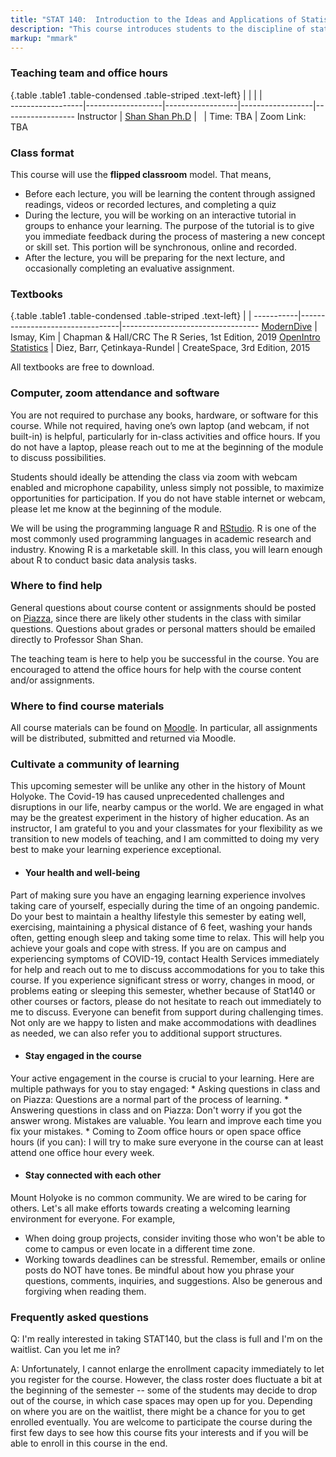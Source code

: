 ```yaml
---
title: "STAT 140:  Introduction to the Ideas and Applications of Statistics"
description: "This course introduces students to the discipline of statistics as a science of understanding and analyzing data. Throughout the module, students will learn how to effectively make use of data in the face of uncertainty: how to collect data, how to analyze data, and how to use data to make inferences and conclusions about real world phenomena. (Updated Jul 10, 2020)"
markup: "mmark"
---
```


### Teaching team and office hours 

{.table .table1 .table-condensed .table-striped .text-left}
<span></span>     | <span></span>     | <span></span>    | <span></span>    |  <span></span>      
------------------|-------------------|------------------|------------------|------------------ 
Instructor        | [Shan Shan Ph.D](http://sshanshans.github.io) | <a href="mailto:sshan@mtholyoke.edu" title="email"><i class="fa fa-envelope"></i></a> &nbsp; <a href="https://github.com/sshanshans" title="GitHub"><i class="fa fa-github"></i></a> | Time: TBA | Zoom Link:  TBA

### Class format
This course will use the **flipped classroom** model. That means,

* Before each lecture, you will be learning the content through assigned readings, videos or recorded lectures, and completing a quiz 
* During the lecture, you will be working on an interactive tutorial in groups to enhance your learning. The purpose of the tutorial is to give you immediate feedback during the process of mastering a new concept or skill set. This portion will be synchronous, online and recorded. 
* After the lecture, you will be preparing for the next lecture, and occasionally completing an evaluative assignment. 


### Textbooks

{.table .table1 .table-condensed .table-striped .text-left}
 <span></span>     | <span></span> | <span></span> 
-----------|---------------------------------|----------------------------------
[ModernDive](https://moderndive.com) | Ismay, Kim | Chapman & Hall/CRC The R Series, 1st Edition, 2019
[OpenIntro Statistics](https://www.openintro.org/stat/textbook.php?stat_book=os) | Diez, Barr, Çetinkaya-Rundel | CreateSpace, 3rd Edition, 2015

All textbooks are free to download. 


### Computer, zoom attendance and software

You are not required to purchase any books, hardware, or software for this course. While not required, having one’s own laptop (and webcam, if not built-in) is helpful, particularly for in-class activities and office hours.  If you do not have a laptop, please reach out to me at the beginning of the module to discuss possibilities.

Students should ideally be attending the class via zoom with webcam enabled and microphone capability, unless simply not possible, to maximize opportunities for participation. If you do not have stable internet or webcam, please let me know at the beginning of the module. 

We will be using the programming language R and [RStudio](https://rstudio.cloud). R is one of the most commonly used programming languages in academic research and industry. Knowing R is a marketable skill. In this class, you will learn enough about R to conduct basic data analysis tasks.

### Where to find help
General questions about course content or assignments should be posted on [Piazza](https://piazza.com), since there are likely other students in the class with similar questions. Questions about grades or personal matters should be emailed directly to Professor Shan Shan.

The teaching team is here to help you be successful in the course. You are encouraged to attend the office hours for help with the course content and/or assignments. 

### Where to find course materials
All course materials can be found on [Moodle](https://moodle.mtholyoke.edu/course/view.php?id=19041). In particular, all assignments will be distributed, submitted and returned via Moodle.

### Cultivate a community of learning
This upcoming semester will be unlike any other in the history of Mount Holyoke. The Covid-19 has caused unprecedented challenges and disruptions in our life, nearby campus or the world. We are engaged in what may be the greatest experiment in the history of higher education. As an instructor, I am grateful to you and your classmates for your flexibility as we transition to new models of teaching, and I am committed to doing my very best to make your learning experience exceptional. 

*  #### Your health and well-being
Part of making sure you have an engaging learning experience involves taking care of yourself, especially during the time of an ongoing pandemic. Do your best to maintain a healthy lifestyle this semester by eating well, exercising, maintaining a physical distance of 6 feet, washing your hands often, getting enough sleep and taking some time to relax. This will help you achieve your goals and cope with stress. If you are on campus and experiencing symptoms of COVID-19, contact Health Services immediately for help and reach out to me to discuss accommodations for you to take this course. If you experience significant stress or worry, changes in mood, or problems eating or sleeping this semester, whether because of Stat140 or other courses or factors, please do not hesitate to reach out immediately to me to discuss. Everyone can benefit from support during challenging times. Not only are we happy to listen and make accommodations with deadlines as needed, we can also refer you to additional support structures.

*  #### Stay engaged in the course
Your active engagement in the course is crucial to your learning.  Here are multiple pathways for you to stay engaged: 
    * Asking questions in class and on Piazza: Questions are a normal part of the process of learning.
    * Answering questions in class and on Piazza: Don't worry if you got the answer wrong. Mistakes are valuable. You learn and improve each time you fix your mistakes.
    * Coming to Zoom office hours or open space office hours (if you can): I will try to make sure everyone in the course can at least attend one office hour every week. 

* #### Stay connected with each other
Mount Holyoke is no common community. We are wired to be caring for others.  Let's all make efforts towards creating a welcoming learning environment for everyone. For example, 
   * When doing group projects, consider inviting those who won't be able to come to campus or even locate in a different time zone. 
   * Working towards deadlines can be stressful. Remember, emails or online posts do NOT have tones. Be mindful about how you phrase your questions, comments, inquiries, and suggestions. Also be generous and forgiving when reading them.

### Frequently asked questions

Q: I'm really interested in taking STAT140, but the class is full and I'm on the waitlist. Can you let me in?

A: Unfortunately, I cannot enlarge the enrollment capacity immediately to let you register for the course. However, the class roster does fluctuate a bit at the beginning of the semester -- some of the students may decide to drop out of the course, in which case spaces may open up for you. Depending on where you are on the waitlist, there might be a chance for you to get enrolled eventually. You are welcome to participate the course during the first few days to see how this course fits your interests and if you will be able to enroll in this course in the end. 


